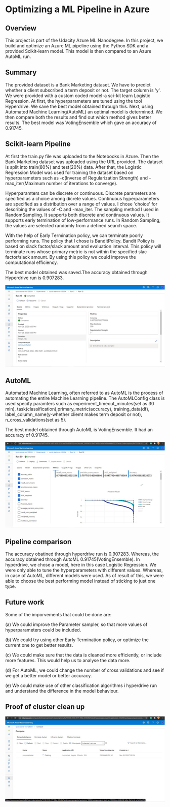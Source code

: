 # Optimizing a ML Pipeline in Azure

## Overview
This project is part of the Udacity Azure ML Nanodegree. In this project, we build and optimize an Azure ML pipeline using the Python SDK and a provided Scikit-learn model. This model is then compared to an Azure AutoML run.

## Summary

The provided dataset is a Bank Marketing dataset. We have to predict whether a client subscribed a term deposit or not. The target column is 'y'. We were provided with a custom coded model-a sci-kit learn Logistic Regression. At first, the hyperparameters are tuned using the tool Hyperdrive. We save the best model obtained through this. Next, using Automated Machine Learning(AutoML) an optimal model is determined. We then compare both the results and find out which method gives better results. The best model was VotingEnsemble which gave an accuracy of 0.91745.

## Scikit-learn Pipeline

At first the train.py file was uploaded to the Notebooks in Azure. Then the Bank Marketing dataset was uploaded using the URL provided. The dataset is split into train(80%) and test(20%) data. After that, the Logistic Regression Model was used for training the dataset based on hyperparameters such as -c(Inverse of Regularization Strength) and -max_iter(Maximum number of iterations to converge).

Hyperparamters can be discrete or continuous. Discrete parameters are specified as a choice among dicrete values. Continuous hyperparameters are specified as a distribution over a range of values. I chose 'choice' for describing the values of -C and -max_iter. The sampling method I used in RandomSampling. It supports both discrete and continuous values. It supports early termination of low-performance runs. In Random Sampling, the values are selected randomly from a defined search space.

With the help of Early Termination policy, we can terminate poorly performing runs. The policy that I chose is BanditPolicy. Bandit Policy is based on slack factor/slack amount and evaluation interval. This policy will terminate runs whose primary metric is not within the specified slac factor/slack amount. By using this policy we could improve the computational efficiency.

The best model obtained was saved.The accuracy obtained through Hyperdrive run is 0.907283.

<img src = "Screenshots/hd3.jpg" alt ="Hyperdrive Run">


## AutoML

Automated Machine Learning, often referred to as AutoML is the process of automating the entire Machine Learning pipeline. The AutoMLConfig class is used specify paramters such as experiment_timeout_minutes(set as 30 min), task(classification),primary_metric(accuracy), training_data(df), label_column_name(y-whether cliemt makes term deposit or not), n_cross_validations(set as 5).

The best model obtained through AutoML is VotingEnsemble. It had an accuracy of 0.91745.

<img src ="Screenshots/auto4.jpg" alt="AutoML Run">

## Pipeline comparison

The accuracy obatined through hyperdrive run is 0.907283. Whereas, the accuracy obtained through AutoML 0.91745(VotingEnsemble). In hyperdrive, we chose a model, here in this case Logistic Regression. We were only able to tune the hyperparameters with different values. Whereas, in case of AutoML, different models were used. As of result of this, we were able to choose the best performing model instead of sticking to just one type.

## Future work

Some of the imporvements that could be done are:

(a) We could improve the Parameter sampler, so that more values of hyperparameters could be included.

(b) We could try using other Early Termination policy, or optimize the current one to get better results.

(c) We could make sure that the data is cleaned more efficiently, or include more features. This would help us to analyse the data more.

(d) For AutoML, we could change the number of cross validations and see if we get a better model or better accuracy.

(e) We could make use of other classification algorithms i hyperdrive run and understand the difference in the model behaviour.

## Proof of cluster clean up

<img src="Screenshots/delete cluster.jpg" alt="Deleting the cluster">

